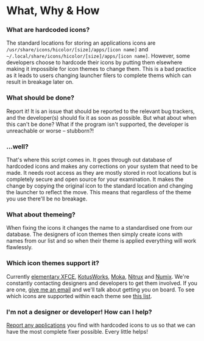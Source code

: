 # What, Why & How

### What are hardcoded icons?
The standard locations for storing an applications icons are ```/usr/share/icons/hicolor/[size]/apps/[icon name]``` and ```~/.local/share/icons/hicolor/[size]/apps/[icon name]```. However, some developers choose to hardcode their icons by putting them elsewhere making it impossible for icon themes to change them. This is a bad practice as it leads to users
 changing launcher filers to complete thems which can result in breakage later on.

### What should be done?
Report it! It is an issue that should be reported to the relevant bug trackers, and the developer(s) should fix it as soon as possible. But what about when this can't be done? What if the program isn't supported, the developer is unreachable or worse – stubborn?!

### ...well?
That's where this script comes in. It goes through out database of hardcoded icons and makes any corrections on your system that need to be made. It needs root access as they are mostly stored in root locations but is completely secure and open source for your examination. It makes the change by copying the original icon to the standard location and changing the launcher to reflect the move. This means that regardless of the theme you use there'll be no breakage.

### What about themeing?
When fixing the icons it changes the name to a standardised one from our database. The designers of icon themes then simply create icons with names from our list and so when their theme is applied everything will work flawlessly.

### Which icon themes support it?
Currently [elementary XFCE](https://github.com/shimmerproject/elementary-xfce), [KotusWorks](http://kotusworks.deviantart.com/), [Moka](http://mokaproject.com/), [Nitrux](http://nitrux.in/) and [Numix](http://numixproject.org/). We're constantly contacting designers and developers to get them involved. If you are one, [give me an email](mailto:joshua.h.fogg@gmail.com) and we'll talk about getting you on board. To see which icons are supported within each theme see [this list](https://github.com/Foggalong/hardcode-fixer/blob/master/data/themesupport.md).

### I'm not a designer or developer! How can I help?
[Report any applications](https://github.com/Foggalong/hardcode-fixer/issues) you find with hardcoded icons to us so that we can have the most complete fixer possible. Every little helps!
